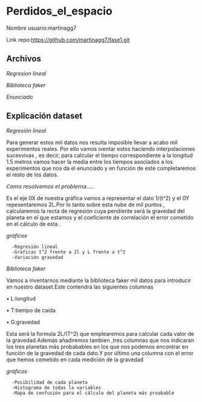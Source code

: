 # Perdidos_el_espacio
Nombre usuario:martinagg7

Link repo:https://github.com/martinagg7/fase1.git


## Archivos
   <em>Regresion lineal</em>
   
   <em>Biblioteca faker</em>
   
   <em>Enunciado</em>
  


  
## Explicación dataset
 <em>Regresión lineal</em>
 
 Para generar estos mil datos nos resulta imposible llevar a acabo mil experimentos reales. Por ello vamos iventar estos haciendo interpolaciones sucesvivas , es decir,  para calcular el tiempo correspondiente a la longitud 1.5 metros vamos hacer la media entre los tiempos asociados a los experimentos que nos da el enunciado y en función de este  completaremos el resto de los datos.

𝘊𝘰𝘮𝘰 𝘳𝘦𝘴𝘰𝘭𝘷𝘦𝘮𝘰𝘴 𝘦𝘭 𝘱𝘳𝘰𝘣𝘭𝘦𝘮𝘢.....

Es el eje 0X de nuestra gráfica vamos a representar el dato 1/(t^2) y el 0Y repesentaremos 2L.Por lo tanto sobre esta nube de mil puntos , calcularemos la recta de regresión cuya pendiente será la gravedad del planeta en el que estamos y el coeficiente de correlación el error cometido en el cálculo de esta .

        

    
 <em>gráficos</em>
 
      -Regresión lineal
      -Graficas t^2 frente a 2l y L frente a t^2
      -Variación gravedad
      
 
      
 <em>Biblioteca faker</em>
 
 Vamos a inventarnos mediante la biblioteca faker mil datos para introducir en nuestro dataset.Este contendrá las siguientes columnas

•	L:longitud

•	T:tiempo de caida

•	G:gravedad

Esta será la formula 2L/(T^2) que emplearemos para calcular cada valor de la gravedad.Además añadiremos tambien ,tres columnas que nos indicaran los tres planetas más probabables en los que nos podemos encontrar en función de la gravedad de cada dato.Y por último una columna con el error que hemos cometido en cada medición de la gravedad

 <em>gráficos</em>
 
      -Posibilidad de cada planeta
      -Histograma de todas la variables
      -Mapa de confusión para el cálculo del planeta más proabable
 
